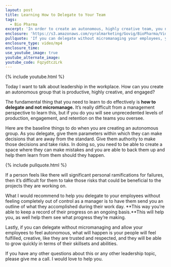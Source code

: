 ```yaml
---
layout: post
title: Learning How to Delegate to Your Team
tags:
  - Bio Pharma
excerpt: 'In order to create an autonomous, highly creative team, you need to learn how to delegate as a manager and not micromanage.'
enclosure: 'https://s3.amazonaws.com/vyralmarketing/Govig/BioPharma/Videos/2017/Learning+How+to+Delegate+to+Your+Team.mp4'
pullquote: 'If you can delegate without micromanaging your employees, you will see great levels of growth and success.'
enclosure_type: video/mp4
enclosure_time:
use_youtube_image: true
youtube_alternate_image:
youtube_code: FqzydtczLrk
---
```



{% include youtube.html %}

Today I want to talk about leadership in the workplace. How can you create an autonomous group that is productive, highly creative, and engaged?

The fundamental thing that you need to learn to do effectively is **how to delegate and not micromanage.** It’s really difficult from a management perspective to learn this, but if you do you will see unprecedented levels of production, engagement, and retention on the teams you oversee.

Here are the baseline things to do when you are creating an autonomous group. As you delegate, give them parameters within which they can make decisions that are away from the standard. Give them authority to make those decisions and take risks. In doing so, you need to be able to create a space where they can make mistakes and you are able to back them up and help them learn from them should they happen.

{% include pullquote.html %}

If a person feels like there will significant personal ramifications for failures, then it’s difficult for them to take those risks that could be beneficial to the projects they are working on.&nbsp;

What I would recommend to help you delegate to your employees without feeling completely out of control as a manager is to have them send you an outline of what they accomplished during their work day. **This way you’re able to keep a record of their progress on an ongoing basis.**This will help you, as well help them see what progress they’re making.

Lastly, if you can delegate without micromanaging and allow your employees to feel autonomous, what will happen is your people will feel fulfilled, creative, like they are trusted and respected, and they will be able to grow quickly in terms of their skillsets and abilities.

If you have any other questions about this or any other leadership topic, please give me a call. I would love to help you.
<br>&nbsp;